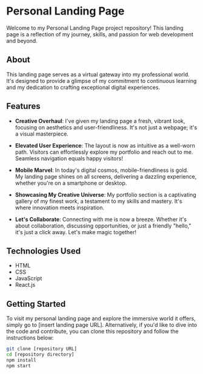 # Personal Landing Page

Welcome to my Personal Landing Page project repository! This landing page is a reflection of my journey, skills, and passion for web development and beyond.

## About

This landing page serves as a virtual gateway into my professional world. It's designed to provide a glimpse of my commitment to continuous learning and my dedication to crafting exceptional digital experiences.

## Features

- **Creative Overhaul**: I've given my landing page a fresh, vibrant look, focusing on aesthetics and user-friendliness. It's not just a webpage; it's a visual masterpiece.
  
- **Elevated User Experience**: The layout is now as intuitive as a well-worn path. Visitors can effortlessly explore my portfolio and reach out to me. Seamless navigation equals happy visitors!
  
- **Mobile Marvel**: In today's digital cosmos, mobile-friendliness is gold. My landing page shines on all screens, delivering a dazzling experience, whether you're on a smartphone or desktop.
  
- **Showcasing My Creative Universe**: My portfolio section is a captivating gallery of my finest work, a testament to my skills and mastery. It's where innovation meets inspiration.
  
- **Let's Collaborate**: Connecting with me is now a breeze. Whether it's about collaboration, discussing opportunities, or just a friendly "hello," it's just a click away. Let's make magic together!

## Technologies Used

- HTML
- CSS
- JavaScript
- React.js

## Getting Started

To visit my personal landing page and explore the immersive world it offers, simply go to [insert landing page URL]. Alternatively, if you'd like to dive into the code and contribute, you can clone this repository and follow the instructions below:

```bash
git clone [repository URL]
cd [repository directory]
npm install
npm start

